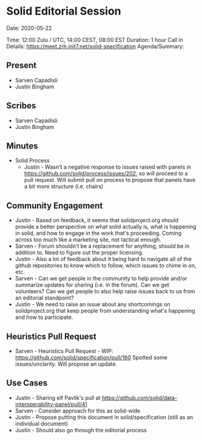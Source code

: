 # Solid Editorial Session

Date: 2020-05-22

Time: 12:00 Zulu / UTC, 14:00 CEST, 08:00 EST
Duration: 1 hour
Call in Details: https://meet.zrh.init7.net/solid-specification
Agenda/Summary:

## Present

* Sarven Capadisli
* Justin Bingham


## Scribes

* Sarven Capadisli
* Justin Bingham



## Minutes
* Solid Process
  * Justin - Wasn't a negative response to issues raised with panels in https://github.com/solid/process/issues/202, so will proceed to a pull request. Will submit pull on process to propose that panels have a bit more structure (i.e. chairs)

## Community Engagement

* Justin - Based on feedback, it seems that solidproject.org should provide a better perspective on what solid actually is, what is happening in solid, and how to engage in the work that's proceeding. Coming across too much like a marketing site, not tactical enough.
* Sarven - Forum shouldn't be a replacement for anything, should be in addition to. Need to figure out the proper licensing.
* Justin - Also a lot of feedback about it being hard to navigate all of the github repositories to know which to follow, which issues to chime in on, etc.
* Sarven - Can we get people in the community to help provide and/or summarize updates for sharing (i.e. in the forum). Can we get volunteers? Can we get people to also help raise issues back to us from an editorial standpoint?
* Justin - We need to raise an issue about any shortcomings on solidproject.org that keep people from understanding what's happening and how to participate.

## Heuristics Pull Request
* Sarven - Heuristics Pull Request - WIP: https://github.com/solid/specification/pull/160
  Spotted some issues/unclarity. Will propose an update.

## Use Cases

* Justin - Sharing elf Pavlik's pull at https://github.com/solid/data-interoperability-panel/pull/41
* Sarven - Consider approach for this as solid-wide
* Justin - Propose putting this document in solid/specification (still as an individual document)
* Justin - Should also go through the editorial process
